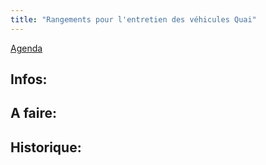 ```yaml
---
title: "Rangements pour l'entretien des véhicules Quai"
---
```


[Agenda](notes/AgendaMaJournee.md) 
## Infos:

## A faire: 

## Historique:
